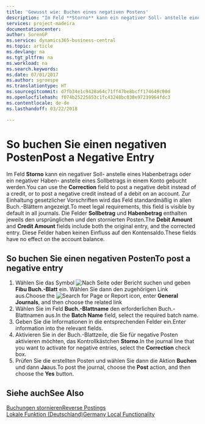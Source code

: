 ```yaml
---
title: 'Gewusst wie: Buchen eines negativen Postens'
description: "Im Feld **Storno** kann ein negativer Soll- anstelle eines Habenbetrags oder ein negativer Haben- anstelle eines Sollbetrags in einem Konto gebucht werden. Zur Einhaltung gesetzlicher Vorschriften wird das Feld standardmäßig in allen Buch.-Blättern angezeigt. Die Felder **Sollbetrag** und **Habenbetrag** enthalten jeweils den ursprünglichen und den stornierten Posten."
services: project-madeira
documentationcenter: 
author: SorenGP
ms.service: dynamics365-business-central
ms.topic: article
ms.devlang: na
ms.tgt_pltfrm: na
ms.workload: na
ms.search.keywords: 
ms.date: 07/01/2017
ms.author: sgroespe
ms.translationtype: HT
ms.sourcegitcommit: d7fb34e1c9428a64c71ff47be8bcff174649c00d
ms.openlocfilehash: f074b25225853c1fc43248bc038e97239964fdc3
ms.contentlocale: de-de
ms.lasthandoff: 03/22/2018

---
```

# <a name="post-a-negative-entry"></a><span data-ttu-id="da03d-105">So buchen Sie einen negativen Posten</span><span class="sxs-lookup"><span data-stu-id="da03d-105">Post a Negative Entry</span></span>
<span data-ttu-id="da03d-106">Im Feld **Storno** kann ein negativer Soll- anstelle eines Habenbetrags oder ein negativer Haben- anstelle eines Sollbetrags in einem Konto gebucht werden.</span><span class="sxs-lookup"><span data-stu-id="da03d-106">You can use the **Correction** field to post a negative debit instead of a credit, or to post a negative credit instead of a debit on an account.</span></span> <span data-ttu-id="da03d-107">Zur Einhaltung gesetzlicher Vorschriften wird das Feld standardmäßig in allen Buch.-Blättern angezeigt.</span><span class="sxs-lookup"><span data-stu-id="da03d-107">To meet legal requirements, this field is visible by default in all journals.</span></span> <span data-ttu-id="da03d-108">Die Felder **Sollbetrag** und **Habenbetrag** enthalten jeweils den ursprünglichen und den stornierten Posten.</span><span class="sxs-lookup"><span data-stu-id="da03d-108">The **Debit Amount** and **Credit Amount** fields include both the original entry, and the corrected entry.</span></span> <span data-ttu-id="da03d-109">Diese Felder haben keinen Einfluss auf den Kontensaldo.</span><span class="sxs-lookup"><span data-stu-id="da03d-109">These fields have no effect on the account balance.</span></span>  

## <a name="to-post-a-negative-entry"></a><span data-ttu-id="da03d-110">So buchen Sie einen negativen Posten</span><span class="sxs-lookup"><span data-stu-id="da03d-110">To post a negative entry</span></span>  

1.  <span data-ttu-id="da03d-111">Wählen Sie das Symbol ![Nach Seite oder Bericht suchen](../../media/ui-search/search_small.png "Nach Seite oder Bericht suchen") und geben **Fibu Buch.-Blatt** ein. Wählen Sie dann den zugehörigen Link aus.</span><span class="sxs-lookup"><span data-stu-id="da03d-111">Choose the ![Search for Page or Report](../../media/ui-search/search_small.png "Search for Page or Report icon") icon, enter **General Journals**, and then choose the related link</span></span>  
2.  <span data-ttu-id="da03d-112">Wählen Sie im Feld **Buch.-Blattname** den erforderlichen Buch.-Blattnamen aus.</span><span class="sxs-lookup"><span data-stu-id="da03d-112">In the **Batch Name** field, select the required batch name.</span></span>  
3.  <span data-ttu-id="da03d-113">Geben Sie die Informationen in die entsprechenden Felder ein.</span><span class="sxs-lookup"><span data-stu-id="da03d-113">Enter information into the relevant fields.</span></span>  
4.  <span data-ttu-id="da03d-114">Aktivieren Sie in der Buch.-Blattzeile, die Sie für negative Posten aktivieren möchten, das Kontrollkästchen **Storno**.</span><span class="sxs-lookup"><span data-stu-id="da03d-114">In the journal line that you want to activate for negative entries, select the **Correction** check box.</span></span>  
5.  <span data-ttu-id="da03d-115">Prüfen Sie die erstellten Posten und wählen Sie dann die Aktion **Buchen**  und dann **Ja**aus.</span><span class="sxs-lookup"><span data-stu-id="da03d-115">To post the journal, choose the **Post** action, and then choose the **Yes** button.</span></span>  

## <a name="see-also"></a><span data-ttu-id="da03d-116">Siehe auch</span><span class="sxs-lookup"><span data-stu-id="da03d-116">See Also</span></span>  
[<span data-ttu-id="da03d-117">Buchungen stornieren</span><span class="sxs-lookup"><span data-stu-id="da03d-117">Reverse Postings</span></span>](../../finance-how-reverse-journal-posting.md)  
[<span data-ttu-id="da03d-118">Lokale Funktion (Deutschland)</span><span class="sxs-lookup"><span data-stu-id="da03d-118">Germany Local Functionality</span></span>](germany-local-functionality.md)

